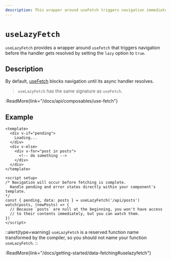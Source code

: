```yaml
---
description: This wrapper around useFetch triggers navigation immediately.
---
```


# `useLazyFetch`

`useLazyFetch` provides a wrapper around `useFetch` that triggers navigation before the handler gets resolved by setting the `lazy` option to `true`.

## Description

By default, [useFetch](/docs/api/composables/use-fetch) blocks navigation until its async handler resolves.

> `useLazyFetch` has the same signature as `useFetch`.

:ReadMore{link="/docs/api/composables/use-fetch"}

## Example

```vue
<template>
  <div v-if="pending">
    Loading...
  </div>
  <div v-else>
    <div v-for="post in posts">
      <!-- do something -->
    </div>
  </div>
</template>

<script setup>
/* Navigation will occur before fetching is complete.
  Handle pending and error states directly within your component's template.
*/
const { pending, data: posts } = useLazyFetch('/api/posts')
watch(posts, (newPosts) => {
  // Because `posts` are null at the beginning, you won't have access
  // to their contents immediately, but you can watch them.
})
</script>
```

::alert{type=warning}
`useLazyFetch` is a reserved function name transformed by the compiler, so you should not name your function `useLazyFetch`.
::

:ReadMore{link="/docs/getting-started/data-fetching#uselazyfetch"}
